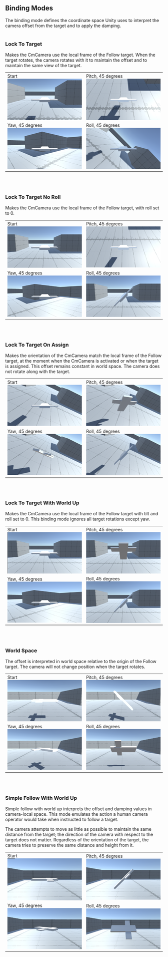 ## Binding Modes

The binding mode defines the coordinate space Unity uses to interpret the camera offset from the target and to apply the damping.
</br></br>

### Lock To Target

Makes the CmCamera use the local frame of the Follow target. When the target rotates, the camera rotates with it to maintain the offset and to maintain the same view of the target.

|                                           |                                   |
| ------------------------------------------------- | --------------------------------------------------- |
| Start </br>![](images/cm-binding-mode-lock-target-start.png) | Pitch, 45 degrees </br> ![](images/cm-binding-mode-lock-target-pitch45.png) |
| Yaw, 45 degrees </br> ![](images/cm-binding-mode-lock-target-yaw45.png) | Roll, 45 degrees </br>![](images/cm-binding-mode-lock-target-roll45.png) |

</br></br>
### Lock To Target No Roll



Makes the CmCamera use the local frame of the Follow target, with roll set to 0.

|                                                    |                                            |
| --------------------------------------------------------- | ----------------------------------------------------------- |
| Start  </br> ![](images/cm-binding-mode-lock-target-no-roll-start.png) | Pitch, 45 degrees </br>![](images/cm-binding-mode-lock-target-no-roll-pitch45.png) |
| Yaw, 45 degrees </br>![](images/cm-binding-mode-lock-target-no-roll-yaw45.png) | Roll, 45 degrees </br>![](images/cm-binding-mode-lock-target-no-roll-roll45.png) |



</br></br>

### Lock To Target On Assign



Makes the orientation of the CmCamera match the local frame of the Follow target, at the moment when the CmCamera is activated or when the target is assigned. This offset remains constant in world space. The camera does not rotate along with the target.



|                                                        |                                             |
| ----------------------------------------------------------- | ------------------------------------------------------------ |
| Start </br> ![](images/cm-binding-mode-lock-target-on-assign-start.png) | Pitch, 45 degrees </br>![](images/cm-binding-mode-lock-target-on-assign-pitch45.png) |
| Yaw, 45 degrees </br>![](images/cm-binding-mode-lock-target-on-assign-yaw45.png) | Roll, 45 degrees </br>![](images/cm-binding-mode-lock-target-on-assign-roll45.png) |


</br></br>
### Lock To Target With World Up



Makes the CmCamera use the local frame of the Follow target with tilt and roll set to 0. This binding mode ignores all target rotations except yaw.



|                                                        |                                             |
| ------------------------------------------------------------ | ------------------------------------------------------------ |
| Start </br> ![](images/cm-binding-mode-lock-target-world-up-start.png) | Pitch, 45 degrees </br>![](images/cm-binding-mode-lock-target-world-up-pitch45.png) |
| Yaw, 45 degrees </br>![](images/cm-binding-mode-lock-target-world-up-yaw45.png) | Roll, 45 degrees </br>![](images/cm-binding-mode-lock-target-world-up-roll45.png) |


</br></br>


### World Space



The offset is interpreted in world space relative to the origin of the Follow target. The camera will not change position when the target rotates.



|                                            |                                   |
| ------------------------------------------------- | --------------------------------------------------- |
|Start </br> ![](images/cm-binding-mode-world-space-start.png) | Pitch, 45 degrees </br>![](images/cm-binding-mode-world-space-pitch45.png) |
| Yaw, 45 degrees </br> ![](images/cm-binding-mode-world-space-yaw45.png) | Roll, 45 degrees </br>![](images/cm-binding-mode-world-space-roll45.png) |



</br></br>

### Simple Follow With World Up



Simple follow with world up interprets the offset and damping values in camera-local space. This mode emulates the action a human camera operator would take when instructed to follow a target.

The camera attempts to move as little as possible to maintain the same distance from the target; the direction of the camera with respect to the target does not matter. Regardless of the orientation of the target, the camera tries to preserve the same distance and height from it.



|                                                         |                                            |
| ------------------------------------------------------------ | ------------------------------------------------------------ |
| Start </br>![](images/cm-binding-mode-simple-follow-world-up-start.png) | Pitch, 45 degrees </br>![](images/cm-binding-mode-simple-follow-world-up-pitch45.png) |
| Yaw, 45 degrees </br>![](images/cm-binding-mode-simple-follow-world-up-yaw45.png) | Roll, 45 degrees </br>![](images/cm-binding-mode-simple-follow-world-up-roll45.png) |

